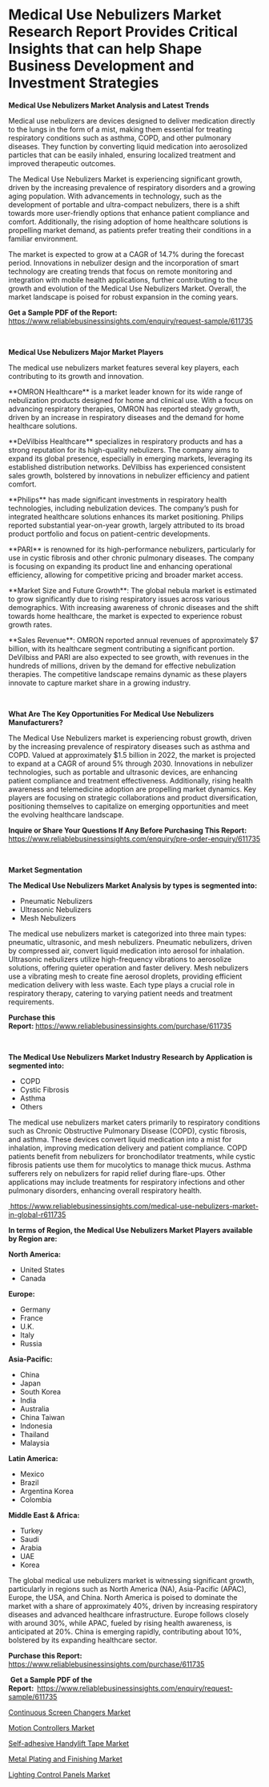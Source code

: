 <p><h1>Medical Use Nebulizers Market Research Report Provides Critical Insights that can help Shape Business Development and Investment Strategies</h1></p><p><strong>Medical Use Nebulizers Market Analysis and Latest Trends</strong></p>
<p><p>Medical use nebulizers are devices designed to deliver medication directly to the lungs in the form of a mist, making them essential for treating respiratory conditions such as asthma, COPD, and other pulmonary diseases. They function by converting liquid medication into aerosolized particles that can be easily inhaled, ensuring localized treatment and improved therapeutic outcomes.</p><p>The Medical Use Nebulizers Market is experiencing significant growth, driven by the increasing prevalence of respiratory disorders and a growing aging population. With advancements in technology, such as the development of portable and ultra-compact nebulizers, there is a shift towards more user-friendly options that enhance patient compliance and comfort. Additionally, the rising adoption of home healthcare solutions is propelling market demand, as patients prefer treating their conditions in a familiar environment.</p><p>The market is expected to grow at a CAGR of 14.7% during the forecast period. Innovations in nebulizer design and the incorporation of smart technology are creating trends that focus on remote monitoring and integration with mobile health applications, further contributing to the growth and evolution of the Medical Use Nebulizers Market. Overall, the market landscape is poised for robust expansion in the coming years.</p></p>
<p><strong>Get a Sample PDF of the Report:&nbsp;</strong> <a href="https://www.reliablebusinessinsights.com/enquiry/request-sample/611735?utm_campaign=1113&utm_medium=2&utm_source=Github&utm_content=ia&utm_term=29092024&utm_id=medical-use-nebulizers">https://www.reliablebusinessinsights.com/enquiry/request-sample/611735</a></p>
<p>&nbsp;</p>
<p><strong>Medical Use Nebulizers Major Market Players</strong></p>
<p><p>The medical use nebulizers market features several key players, each contributing to its growth and innovation. </p><p>**OMRON Healthcare** is a market leader known for its wide range of nebulization products designed for home and clinical use. With a focus on advancing respiratory therapies, OMRON has reported steady growth, driven by an increase in respiratory diseases and the demand for home healthcare solutions.</p><p>**DeVilbiss Healthcare** specializes in respiratory products and has a strong reputation for its high-quality nebulizers. The company aims to expand its global presence, especially in emerging markets, leveraging its established distribution networks. DeVilbiss has experienced consistent sales growth, bolstered by innovations in nebulizer efficiency and patient comfort.</p><p>**Philips** has made significant investments in respiratory health technologies, including nebulization devices. The company’s push for integrated healthcare solutions enhances its market positioning. Philips reported substantial year-on-year growth, largely attributed to its broad product portfolio and focus on patient-centric developments.</p><p>**PARI** is renowned for its high-performance nebulizers, particularly for use in cystic fibrosis and other chronic pulmonary diseases. The company is focusing on expanding its product line and enhancing operational efficiency, allowing for competitive pricing and broader market access.</p><p>**Market Size and Future Growth**: The global nebula market is estimated to grow significantly due to rising respiratory issues across various demographics. With increasing awareness of chronic diseases and the shift towards home healthcare, the market is expected to experience robust growth rates.</p><p>**Sales Revenue**: OMRON reported annual revenues of approximately $7 billion, with its healthcare segment contributing a significant portion. DeVilbiss and PARI are also expected to see growth, with revenues in the hundreds of millions, driven by the demand for effective nebulization therapies. The competitive landscape remains dynamic as these players innovate to capture market share in a growing industry.</p></p>
<p>&nbsp;</p>
<p><strong>What Are The Key Opportunities For Medical Use Nebulizers Manufacturers?</strong></p>
<p><p>The Medical Use Nebulizers market is experiencing robust growth, driven by the increasing prevalence of respiratory diseases such as asthma and COPD. Valued at approximately $1.5 billion in 2022, the market is projected to expand at a CAGR of around 5% through 2030. Innovations in nebulizer technologies, such as portable and ultrasonic devices, are enhancing patient compliance and treatment effectiveness. Additionally, rising health awareness and telemedicine adoption are propelling market dynamics. Key players are focusing on strategic collaborations and product diversification, positioning themselves to capitalize on emerging opportunities and meet the evolving healthcare landscape.</p></p>
<p><strong>Inquire or Share Your Questions If Any Before Purchasing This Report:</strong> <a href="https://www.reliablebusinessinsights.com/enquiry/pre-order-enquiry/611735?utm_campaign=1113&utm_medium=2&utm_source=Github&utm_content=ia&utm_term=29092024&utm_id=medical-use-nebulizers">https://www.reliablebusinessinsights.com/enquiry/pre-order-enquiry/611735</a></p>
<p>&nbsp;</p>
<p><strong>Market Segmentation</strong></p>
<p><strong>The Medical Use Nebulizers Market Analysis by types is segmented into:</strong></p>
<p><ul><li>Pneumatic Nebulizers</li><li>Ultrasonic Nebulizers</li><li>Mesh Nebulizers</li></ul></p>
<p><p>The medical use nebulizers market is categorized into three main types: pneumatic, ultrasonic, and mesh nebulizers. Pneumatic nebulizers, driven by compressed air, convert liquid medication into aerosol for inhalation. Ultrasonic nebulizers utilize high-frequency vibrations to aerosolize solutions, offering quieter operation and faster delivery. Mesh nebulizers use a vibrating mesh to create fine aerosol droplets, providing efficient medication delivery with less waste. Each type plays a crucial role in respiratory therapy, catering to varying patient needs and treatment requirements.</p></p>
<p><strong>Purchase this Report:&nbsp;</strong><a href="https://www.reliablebusinessinsights.com/purchase/611735?utm_campaign=1113&utm_medium=2&utm_source=Github&utm_content=ia&utm_term=29092024&utm_id=medical-use-nebulizers">https://www.reliablebusinessinsights.com/purchase/611735</a></p>
<p>&nbsp;</p>
<p><strong>The Medical Use Nebulizers Market Industry Research by Application is segmented into:</strong></p>
<p><ul><li>COPD</li><li>Cystic Fibrosis</li><li>Asthma</li><li>Others</li></ul></p>
<p><p>The medical use nebulizers market caters primarily to respiratory conditions such as Chronic Obstructive Pulmonary Disease (COPD), cystic fibrosis, and asthma. These devices convert liquid medication into a mist for inhalation, improving medication delivery and patient compliance. COPD patients benefit from nebulizers for bronchodilator treatments, while cystic fibrosis patients use them for mucolytics to manage thick mucus. Asthma sufferers rely on nebulizers for rapid relief during flare-ups. Other applications may include treatments for respiratory infections and other pulmonary disorders, enhancing overall respiratory health.</p></p>
<p><a href="https://www.reliablebusinessinsights.com/medical-use-nebulizers-market-in-global-r611735?utm_campaign=1113&utm_medium=2&utm_source=Github&utm_content=ia&utm_term=29092024&utm_id=medical-use-nebulizers">&nbsp;https://www.reliablebusinessinsights.com/medical-use-nebulizers-market-in-global-r611735</a></p>
<p><strong>In terms of Region, the Medical Use Nebulizers Market Players available by Region are:</strong></p>
<p>
    <p> <strong> North America: </strong>
        <ul>
            <li>United States</li>
            <li>Canada</li>
        </ul>
        </p> 
    <p> <strong> Europe: </strong>
        <ul>
            <li>Germany</li>
            <li>France</li>
            <li>U.K.</li>
            <li>Italy</li>
            <li>Russia</li>
        </ul>
        </p> 
    <p> <strong> Asia-Pacific: </strong>
        <ul>
            <li>China</li>
            <li>Japan</li>
            <li>South Korea</li>
            <li>India</li>
            <li>Australia</li>
            <li>China Taiwan</li>
            <li>Indonesia</li>
            <li>Thailand</li>
            <li>Malaysia</li>
        </ul>
        </p> 
    <p> <strong> Latin America: </strong>
        <ul>
            <li>Mexico</li>
            <li>Brazil</li>
            <li>Argentina Korea</li>
            <li>Colombia</li>
        </ul>
        </p> 
    <p> <strong> Middle East & Africa: </strong>
        <ul>
            <li>Turkey</li>
            <li>Saudi</li>
            <li>Arabia</li>
            <li>UAE</li>
            <li>Korea</li>
        </ul>
    </p>
    </p>
<p><p>The global medical use nebulizers market is witnessing significant growth, particularly in regions such as North America (NA), Asia-Pacific (APAC), Europe, the USA, and China. North America is poised to dominate the market with a share of approximately 40%, driven by increasing respiratory diseases and advanced healthcare infrastructure. Europe follows closely with around 30%, while APAC, fueled by rising health awareness, is anticipated at 20%. China is emerging rapidly, contributing about 10%, bolstered by its expanding healthcare sector.</p></p>
<p><strong>Purchase this Report: </strong><a href="https://www.reliablebusinessinsights.com/purchase/611735?utm_campaign=1113&utm_medium=2&utm_source=Github&utm_content=ia&utm_term=29092024&utm_id=medical-use-nebulizers">https://www.reliablebusinessinsights.com/purchase/611735</a></p>
<p>&nbsp;<strong>Get a Sample PDF of the Report:&nbsp;&nbsp;</strong><a href="https://www.reliablebusinessinsights.com/enquiry/request-sample/611735?utm_campaign=1113&utm_medium=2&utm_source=Github&utm_content=ia&utm_term=29092024&utm_id=medical-use-nebulizers">https://www.reliablebusinessinsights.com/enquiry/request-sample/611735</a></p>
<p><strong></strong></p>
<p><p><a href="https://www.linkedin.com/pulse/what-innovations-shaping-continuous-screen-changers-market-7kxoe?trackingId=jF3mKeNdTCSqgho0nKthFw%3D%3D&utm_campaign=1113&utm_medium=2&utm_source=Github&utm_content=ia&utm_term=29092024&utm_id=medical-use-nebulizers">Continuous Screen Changers Market</a></p><p><a href="https://issuu.com/reportprime-2/docs/motion-controllers-market-size-2030_715840ac5681e0?utm_campaign=1113&utm_medium=2&utm_source=Github&utm_content=ia&utm_term=29092024&utm_id=medical-use-nebulizers">Motion Controllers Market</a></p><p><a href="https://github.com/mozsorpen/Market-Research-Report-List-1/blob/main/self-adhesive-handylift-tape-market.md?utm_campaign=1113&utm_medium=2&utm_source=Github&utm_content=ia&utm_term=29092024&utm_id=medical-use-nebulizers">Self-adhesive Handylift Tape Market</a></p><p><a href="https://www.linkedin.com/pulse/driving-market-forces-metal-plating-finishing-trends-vwtye?trackingId=rNb3fkakRx%2BfzeEh2lD6cg%3D%3D&utm_campaign=1113&utm_medium=2&utm_source=Github&utm_content=ia&utm_term=29092024&utm_id=medical-use-nebulizers">Metal Plating and Finishing Market</a></p><p><a href="https://issuu.com/reportprime-2/docs/lighting-control-panels-market-size_47b6411b3eec6f?utm_campaign=1113&utm_medium=2&utm_source=Github&utm_content=ia&utm_term=29092024&utm_id=medical-use-nebulizers">Lighting Control Panels Market</a></p></p>